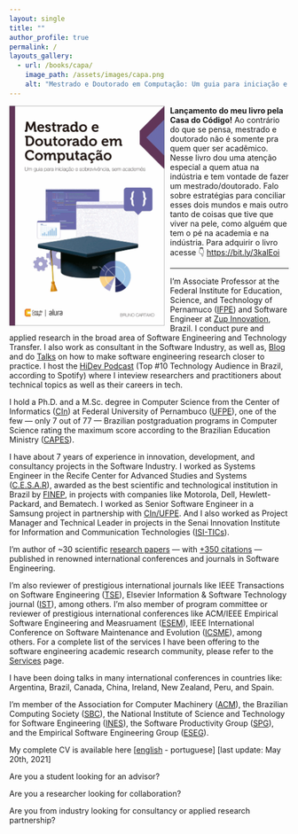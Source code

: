 ```yaml
---
layout: single
title: ""
author_profile: true
permalink: /
layouts_gallery:
  - url: /books/capa/
    image_path: /assets/images/capa.png
    alt: "Mestrado e Doutorado em Computação: Um guia para iniciação e sobrevivência, sem acadêmes"
---
```


<a href="https://www.casadocodigo.com.br/products/livro-mestrado-doutorado" target="_blank"><img src="/assets/images/capa.png" alt="drawing" style="width:280px;height:397px;float:left;margin:0 10px 0 0;" /></a>**Lançamento do meu livro pela Casa do Código!** Ao contrário do que se pensa, mestrado e doutorado não é somente pra quem quer ser acadêmico. Nesse livro dou uma atenção especial a quem atua na indústria e tem vontade de fazer um mestrado/doutorado. Falo sobre estratégias para conciliar esses dois mundos e mais outro tanto de coisas que tive que viver na pele, como alguém que tem o pé na academia e na indústria.
Para adquirir o livro acesse 👇 <a href="https://bit.ly/3kalEoi" target="_blank"> https://bit.ly/3kalEoi</a>

---

I’m Associate Professor at the Federal Institute for Education, Science, and Technology of Pernamuco (<a href="https://www.zup.com.br/en" target="_blank">IFPE</a>) and Software Engineer at <a href="https://portal.ifpe.edu.br/campus/paulista" target="_blank">Zup Innovation</a>, Brazil. I conduct pure and applied research in the broad area of Software Engineering and Technology Transfer. I also work as consultant in the Software Industry, as well as, <a href="http://brunocartaxo.com/blog/" target="_blank">Blog</a> and do <a href="http://brunocartaxo.com/talks/" target="_blank">Talks</a> on how to make software engineering research closer to practice. I host the <a href="http://brunocartaxo.com/hidev-podcast/" target="_blank">HiDev Podcast</a> (Top #10 Technology Audience in Brazil, according to Spotify) where I inteview researchers and practitioners about technical topics as well as their careers in tech.

I hold a Ph.D. and a M.Sc. degree in Computer Science from the Center of Informatics (<a href="https://portal.cin.ufpe.br/" target="_blank">CIn</a>) at Federal University of Pernambuco (<a href="https://www.ufpe.br/" target="_blank">UFPE</a>), one of the few —  only 7 out of 77 — Brazilian postgraduation programs in Computer Science rating the maximum score according to the Brazilian Education Ministry (<a href="http://www.capes.gov.br/" target="_blank">CAPES</a>).

I have about 7 years of experience in innovation, development, and consultancy projects in the Software Industry. I worked as Systems Engineer in the Recife Center for Advanced Studies and Systems (<a href="http://english.cesar.org.br/" target="_blank">C.E.S.A.R</a>), awarded as the best scientific and technological institution in Brazil by <a href="http://www.finep.gov.br/" target="_blank">FINEP</a>, in projects with companies like Motorola, Dell, Hewlett-Packard, and Bematech. I worked as Senior Software Engineer in a Samsung project in partnership with <a href="https://portal.cin.ufpe.br/" target="_blank">CIn/UFPE</a>. And I also worked as Project Manager and Technical Leader in projects in the Senai Innovation Institute for Information and Communication Technologies (<a href="https://isitics.com/" target="_blank">ISI-TICs</a>).

I’m author of ~30 scientific <a href="http://brunocartaxo.com/publications" target="_blank">research papers</a> — with <a href="https://scholar.google.com/citations?user=vhU9_aEAAAAJ&hl=en&oi=ao" target="_blank">+350 citations</a> — published in renowned international conferences and journals in Software Engineering.

I’m also reviewer of prestigious international journals like IEEE Transactions on Software Engineering (<a href="https://ieeexplore.ieee.org/xpl/RecentIssue.jsp?punumber=32" target="_blank">TSE</a>), Elsevier Information & Software Technology journal (<a href="https://www.journals.elsevier.com/information-and-software-technology" target="_blank">IST</a>), among others. I’m also member of program committee or reviewer of prestigious international conferences like ACM/IEEE Empirical Software Engineering and Measruament (<a href="http://www.esem-conferences.org/" target="_blank">ESEM</a>), IEEE International Conference on Software Maintenance and Evolution (<a href="https://cyprusconferences.org/icsme2022/program-committee-of-the-technical-track/" target="_blank">ICSME</a>), among others. For a complete list of the services I have been offering to the software engineering academic research community, please refer to the <a href="http://brunocartaxo.com/academic-services/" target="_blank">Services</a> page.

I have been doing talks in many international conferences in countries like: Argentina, Brazil, Canada, China, Ireland, New Zealand, Peru, and Spain.

I’m member of the Association for Computer Machinery (<a href="https://www.acm.org/" target="_blank">ACM</a>), the Brazilian Computing Society (<a href="http://www.sbc.org.br/" target="_blank">SBC</a>), the National Institute of Science and Technology for Software Engineering (<a href="https://ines.org.br/" target="_blank">INES</a>), the Software Productivity Group (<a href="http://twiki.cin.ufpe.br/twiki/bin/view/SPG" target="_blank">SPG</a>), and the Empirical Software Engineering Group (<a href="https://eseg.cin.ufpe.br/" target="_blank">ESEG</a>).

My complete CV is available here \[<a href="https://drive.google.com/file/d/1QPJbE6ADbdDako3BGI6w6gocNQrYdZqx/view?usp=sharing" target="_blank">english</a> - portuguese\] [last update: May 20th, 2021]

Are you a student looking for an advisor?

Are you a researcher looking for collaboration?

Are you from industry looking for consultancy or applied research partnership?
